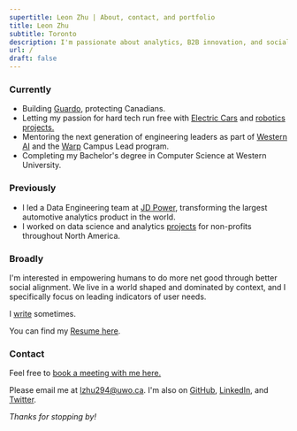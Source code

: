 ```yaml
---
supertitle: Leon Zhu | About, contact, and portfolio
title: Leon Zhu
subtitle: Toronto
description: I'm passionate about analytics, B2B innovation, and social computing.
url: /
draft: false
---
```



### Currently

- Building <a href="https://guardo.ca" class="button ~info">Guardo</a>, protecting Canadians.
- Letting my passion for hard tech run free with [Electric Cars](/portfolio/regen) and <a href="https://x.com/sincethestudy/status/1889740418784334241" class="button ~info">robotics projects.</a>
- Mentoring the next generation of engineering leaders as part of [Western AI](/portfolio/wai) and the [Warp](/portfolio/warp) Campus Lead program.
- Completing my Bachelor's degree in Computer Science at Western University.

### Previously

- I led a Data Engineering team at [JD Power](/portfolio/jdpower), transforming the largest automotive analytics product in the world.
- I worked on data science and analytics [projects](/portfolio/pangea) for non-profits throughout North America.

### Broadly

I'm interested in empowering humans to do more net good through better social alignment. We live in a world shaped and dominated by context, and I specifically focus on leading indicators of user needs. 

I [write](/blog) sometimes.

You can find my [Resume here](/resume).


### Contact

Feel free to <a href="https://cal.com/leonz" class="button ~info">book a meeting with me here.</a>

Please email me at [lzhu294@uwo.ca](mailto:lzhu294@uwo.ca). I'm also on [GitHub](https://github.com/lehzhu), [LinkedIn](https://www.linkedin.com/in/leon-zhu/), and [Twitter](https://x.com/towheretobegin). 



_Thanks for stopping by!_
